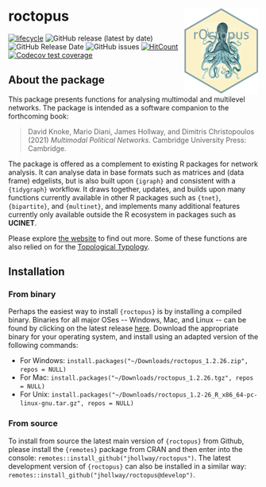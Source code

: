 
# roctopus <img src="man/figures/logo.png" align="right" width="150"/>

<!-- badges: start -->
[![lifecycle](https://img.shields.io/badge/lifecycle-experimental-orange.svg)](https://www.tidyverse.org/lifecycle/#experimental)
![GitHub release (latest by date)](https://img.shields.io/github/v/release/jhollway/roctopus)
![GitHub Release Date](https://img.shields.io/github/release-date/jhollway/roctopus)
![GitHub issues](https://img.shields.io/github/issues-raw/jhollway/roctopus)
[![HitCount](http://hits.dwyl.com/jhollway/roctopus.svg)](http://hits.dwyl.com/jhollway/roctopus)
[![Codecov test coverage](https://codecov.io/gh/jhollway/roctopus/branch/main/graph/badge.svg)](https://codecov.io/gh/jhollway/roctopus?branch=main)
<!-- ![GitHub All Releases](https://img.shields.io/github/downloads/jhollway/roctopus/total) -->
<!-- badges: end -->

## About the package

This package presents functions for analysing multimodal and multilevel networks.
The package is intended as a software companion to the forthcoming book:

> David Knoke, Mario Diani, James Hollway, and Dimitris Christopoulos (2021) *Multimodal Political Networks*. Cambridge University Press: Cambridge.

The package is offered as a complement to existing R packages for network analysis.
It can analyse data in base formats such as matrices and (data frame) edgelists,
but is also built upon `{igraph}` and consistent with a `{tidygraph}` workflow.
It draws together, updates, and builds upon many functions currently available in
other R packages such as `{tnet}`, `{bipartite}`, and `{multinet}`,
and implements many additional features currently only available outside the R ecosystem
in packages such as **UCINET**.

Please explore [the website](https://jhollway.github.io/roctopus/) to find out more.
Some of these functions are also relied on for the [Topological Typology](https://jhollway.shinyapps.io/TopoTypo/).

## Installation

### From binary

Perhaps the easiest way to install `{roctopus}` is by installing a compiled binary.
Binaries for all major OSes -- Windows, Mac, and Linux -- 
can be found by clicking on the latest release [here](https://github.com/snlab-nl/rsiena/releases/latest).
Download the appropriate binary for your operating system,
and install using an adapted version of the following commands:

- For Windows: `install.packages("~/Downloads/roctopus_1.2.26.zip", repos = NULL)`
- For Mac: `install.packages("~/Downloads/roctopus_1.2.26.tgz", repos = NULL)`
- For Unix: `install.packages("~/Downloads/roctopus_1.2-26_R_x86_64-pc-linux-gnu.tar.gz", repos = NULL)`

### From source

To install from source the latest main version of `{roctopus}` from Github, 
please install the `{remotes}` package from CRAN and then enter into the console: 
`remotes::install_github("jhollway/roctopus")`.
The latest development version of `{roctopus}` can also be installed in a similar way: 
`remotes::install_github("jhollway/roctopus@develop")`.

